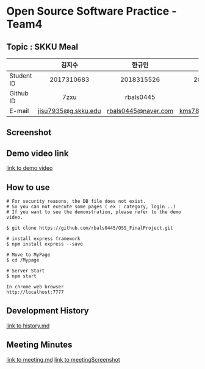 # Open Source Software Practice - Team4

## Topic : **SKKU Meal**

|            |       김지수        |       한규민        |       김민수       |
| ---------- | :-----------------: | :-----------------: | :----------------: |
| Student ID |     2017310683      |     2018315526      |     2020312552     |
| Github ID  |        7zxu         |      rbals0445      |      miNsu01       |
| E-mail     | jisu7935@g.skku.edu | rbals0445@naver.com | kms78900@naver.com |

## Screenshot


## Demo video link
[link to demo video](https://youtu.be/3AdWf0bnIYU)

## How to use



```
# For security reasons, the DB file does not exist.
# So you can not execute some pages ( ex : category, login ..)
# If you want to see the demonstration, please refer to the demo video.

$ git clone https://github.com/rbals0445/OSS_FinalProject.git
```
```
# install express framework
$ npm install express --save
```

```
# Move to MyPage
$ cd /Mypage
```

```
# Server Start
$ npm start
```

```
In chrome web browser
http://localhost:7777
```



## Development History
[link to history.md](./history.md)

## Meeting Minutes
[link to meeting.md](./meeting.md)
[link to meetingScreenshot](./meetingScreenshot)
